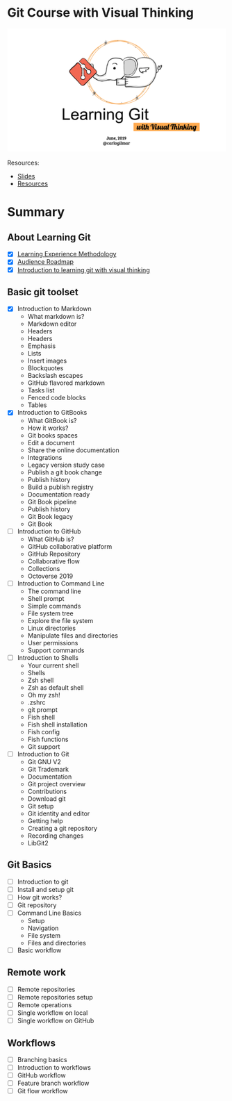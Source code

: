 # Git Course with Visual Thinking

![](course.png)

Resources:

- [Slides](https://drive.google.com/drive/u/0/folders/1mOsxll7Kuyx7oQ-oxfMV0kgplu-Ge00X)
- [Resources](https://github.com/carlogilmar/git-course/blob/master/summarys/resources.md)


# Summary

## About Learning Git

- [x] [Learning Experience Methodology](https://github.com/carlogilmar/git-course/blob/master/summarys/learning_experience.md)
- [x] [Audience Roadmap](https://docs.google.com/presentation/d/1TqOr9YuITQL9OJAV1_hXsrUbQYZcTk8KAcj_hpkGZzM/edit#slide=id.p)
- [x] [Introduction to learning git with visual thinking](https://github.com/carlogilmar/git-course/blob/master/summarys/introduction.md)

## Basic git toolset 

- [x] Introduction to Markdown
  - What markdown is?
  - Markdown editor
  - Headers
  - Headers
  - Emphasis
  - Lists
  - Insert images
  - Blockquotes
  - Backslash escapes
  - GitHub flavored markdown
  - Tasks list
  - Fenced code blocks
  - Tables
- [x] Introduction to GitBooks
  - What GitBook is?
  - How it works?
  - Git books spaces
  - Edit a document
  - Share the online documentation
  - Integrations
  - Legacy version study case
  - Publish a git book change
  - Publish history
  - Build a publish registry
  - Documentation ready
  - Git Book pipeline
  - Publish history
  - Git Book legacy
  - Git Book
- [ ] Introduction to GitHub
  - What GitHub is?
  - GitHub collaborative platform
  - GitHub Repository
  - Collaborative flow
  - Collections
  - Octoverse 2019
- [ ] Introduction to Command Line
  - The command line
  - Shell prompt
  - Simple commands
  - File system tree
  - Explore the file system
  - Linux directories
  - Manipulate files and directories
  - User permissions
  - Support commands
- [ ] Introduction to Shells
  - Your current shell
  - Shells
  - Zsh shell
  - Zsh as default shell
  - Oh my zsh!
  - .zshrc
  - git prompt
  - Fish shell
  - Fish shell installation
  - Fish config
  - Fish functions
  - Git support
- [ ] Introduction to Git
  - Git GNU V2
  - Git Trademark
  - Documentation
  - Git project overview
  - Contributions
  - Download git
  - Git setup
  - Git identity and editor
  - Getting help
  - Creating a git repository
  - Recording changes
  - LibGit2

## Git Basics
- [ ] Introduction to git
- [ ] Install and setup git
- [ ] How git works?
- [ ] Git repository
- [ ] Command Line Basics
  - Setup
  - Navigation
  - File system
  - Files and directories
- [ ] Basic workflow

## Remote work 
- [ ] Remote repositories
- [ ] Remote repositories setup
- [ ] Remote operations
- [ ] Single workflow on local
- [ ] Single workflow on GitHub

## Workflows
- [ ] Branching basics
- [ ] Introduction to workflows
- [ ] GitHub workflow
- [ ] Feature branch workflow
- [ ] Git flow workflow
